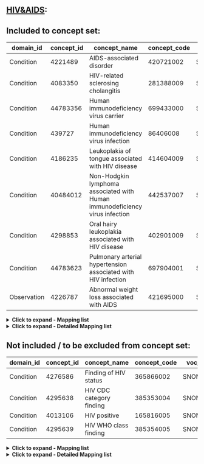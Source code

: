 ## [HIV&AIDS](https://github.com/OHDSI/Covid-19/blob/vocabularies_for_phenotypes/Vocabulary/sql/phenotypes/HIV&AIDS.sql):

## Included to concept set:
|domain_id|concept_id|concept_name|concept_code|voc_id
|---|---|---|---|---|
Condition|4221489|AIDS-associated disorder|420721002|SNOMED
Condition|4083350|HIV-related sclerosing cholangitis|281388009|SNOMED
Condition|44783356|Human immunodeficiency virus carrier|699433000|SNOMED
Condition|439727|Human immunodeficiency virus infection|86406008|SNOMED
Condition|4186235|Leukoplakia of tongue associated with HIV disease|414604009|SNOMED
Condition|40484012|Non-Hodgkin lymphoma associated with Human immunodeficiency virus infection|442537007|SNOMED
Condition|4298853|Oral hairy leukoplakia associated with HIV disease|402901009|SNOMED
Condition|44783623|Pulmonary arterial hypertension associated with HIV infection|697904001|SNOMED
Observation|4226787|Abnormal weight loss associated with AIDS|421695000|SNOMED



<details><summary><strong>Click to expand - Mapping list</strong></summary>
<p>

|domain_id|concept_id|concept_name|voc_id|source_voc_id|source_code
|---|---|---|---|---|---|
Condition|4008081|Acute HIV infection|SNOMED|ICD10|B23.0
Condition|4008081|Acute HIV infection|SNOMED|ICD10CN|B23.0; B23.000
Condition|4008081|Acute HIV infection|SNOMED|KCD7|B23.0
Condition|4008081|Acute HIV infection|SNOMED|Read|A788000
Condition|4267414|AIDS|SNOMED|Read|A788.00
Condition|4241530|Asymptomatic human immunodeficiency virus infection|SNOMED|ICD10|Z21
Condition|4241530|Asymptomatic human immunodeficiency virus infection|SNOMED|ICD10CM|Z21
Condition|4241530|Asymptomatic human immunodeficiency virus infection|SNOMED|ICD10CN|Z21; Z21.x00
Condition|4241530|Asymptomatic human immunodeficiency virus infection|SNOMED|ICD9CM|V08
Condition|4241530|Asymptomatic human immunodeficiency virus infection|SNOMED|KCD7|Z21
Condition|4241530|Asymptomatic human immunodeficiency virus infection|SNOMED|Read|A788100
Condition|37017595|Burkitt lymphoma co-occurrent with human immunodeficiency virus infection|SNOMED|ICD10|B21.1
Condition|37017595|Burkitt lymphoma co-occurrent with human immunodeficiency virus infection|SNOMED|ICD10CN|B21.1; B21.100
Condition|37017595|Burkitt lymphoma co-occurrent with human immunodeficiency virus infection|SNOMED|KCD7|B21.1
Condition|37017595|Burkitt lymphoma co-occurrent with human immunodeficiency virus infection|SNOMED|Read|A789600; A789611
Condition|4228133|Dementia associated with AIDS|SNOMED|ICD10|F02.4
Condition|4228133|Dementia associated with AIDS|SNOMED|ICD10CN|F02.4
Condition|4228133|Dementia associated with AIDS|SNOMED|KCD7|F02.4
Condition|4228133|Dementia associated with AIDS|SNOMED|Read|Eu02400
Condition|37017244|Disorder of respiratory system co-occurrent with human immunodeficiency virus infection|SNOMED|ICD10|B22.1
Condition|37017244|Disorder of respiratory system co-occurrent with human immunodeficiency virus infection|SNOMED|ICD10CN|B22.1; B22.100
Condition|37017244|Disorder of respiratory system co-occurrent with human immunodeficiency virus infection|SNOMED|KCD7|B22.1
Condition|46284256|HIV (human immunodeficiency virus) disease resulting in haematological and immunological abnormalities|SNOMED|Read|A788U00; AyuCB00
Condition|44783356|Human immunodeficiency virus carrier|SNOMED|ICD10CM|Z21
Condition|44783356|Human immunodeficiency virus carrier|SNOMED|Read|65QA.00
Condition|36715476|Human immunodeficiency virus complicating pregnancy childbirth and the puerperium|SNOMED|ICD10|O98.7
Condition|36715476|Human immunodeficiency virus complicating pregnancy childbirth and the puerperium|SNOMED|ICD10CM|O98.7; O98.71; O98.711; O98.712; O98.713; O98.719; O98.73
Condition|36715476|Human immunodeficiency virus complicating pregnancy childbirth and the puerperium|SNOMED|KCD7|O98.7
Condition|4262297|Human immunodeficiency virus encephalopathy|SNOMED|ICD10|B22.0
Condition|4262297|Human immunodeficiency virus encephalopathy|SNOMED|ICD10CN|B22.0; B22.000; B22.001
Condition|4262297|Human immunodeficiency virus encephalopathy|SNOMED|KCD7|B22.0
Condition|432554|Human immunodeficiency virus II infection|SNOMED|ICD10CM|B97.35
Condition|432554|Human immunodeficiency virus II infection|SNOMED|ICD9CM|079.53
Condition|439727|Human immunodeficiency virus infection|SNOMED|ICD10|B22.7; B23.2; B23.8; B24
Condition|439727|Human immunodeficiency virus infection|SNOMED|ICD10CM|B20
Condition|439727|Human immunodeficiency virus infection|SNOMED|ICD10CN|B22.7; B22.700; B22.701; B23.2; B23.200; B23.201; B23.8; B23.800; B23.801; B24; B24.x00; B24.x01
Condition|439727|Human immunodeficiency virus infection|SNOMED|ICD9CM|042
Condition|439727|Human immunodeficiency virus infection|SNOMED|KCD7|B22.7; B23.2; B23.8; B24
Condition|439727|Human immunodeficiency virus infection|SNOMED|Read|A788.11; A788V00; A788W00; A788y00; A788z00; A789900; A789X00; AyuC.00; AyuC000; AyuC200; AyuC700; AyuC900; AyuCC00; AyuCD00
Condition|4087603|Human immunodeficiency virus infection constitutional disease|SNOMED|Read|A788300
Condition|4087604|Human immunodeficiency virus infection with neurological disease|SNOMED|Read|A788400
Condition|4092686|Human immunodeficiency virus infection with secondary clinical infectious disease|SNOMED|ICD10|B20; B20.0; B20.1; B20.3; B20.4; B20.6; B20.7; B20.8; B20.9
Condition|4092686|Human immunodeficiency virus infection with secondary clinical infectious disease|SNOMED|ICD10CN|B20; B20.0; B20.000; B20.001; B20.002; B20.003; B20.004; B20.005; B20.006; B20.1; B20.100; B20.3; B20.300; B20.301; B20.4; B20.400; B20.6; B20.600; B20.7; B20.700; B20.8; B20.800; B20.801; B20.9; B20.900; B20.901
Condition|4092686|Human immunodeficiency virus infection with secondary clinical infectious disease|SNOMED|KCD7|B20; B20.0; B20.1; B20.3; B20.4; B20.6; B20.7; B20.8; B20.9
Condition|4092686|Human immunodeficiency virus infection with secondary clinical infectious disease|SNOMED|Read|A788500; A788X00; AyuC100; AyuC400; AyuC500
Condition|45757132|Human immunodeficiency virus in mother complicating childbirth|SNOMED|ICD10CM|O98.72
Condition|37017446|Infection caused by Cytomegalovirus co-occurrent with human immunodeficiency virus infection|SNOMED|ICD10|B20.2
Condition|37017446|Infection caused by Cytomegalovirus co-occurrent with human immunodeficiency virus infection|SNOMED|ICD10CN|B20.2; B20.200
Condition|37017446|Infection caused by Cytomegalovirus co-occurrent with human immunodeficiency virus infection|SNOMED|KCD7|B20.2
Condition|4224096|Kaposi's sarcoma associated with AIDS|SNOMED|ICD10|B21.0
Condition|4224096|Kaposi's sarcoma associated with AIDS|SNOMED|ICD10CN|B21.0; B21.000
Condition|4224096|Kaposi's sarcoma associated with AIDS|SNOMED|KCD7|B21.0
Condition|4224096|Kaposi's sarcoma associated with AIDS|SNOMED|Read|A789500; A789511
Condition|37017263|Lymphadenopathy co-occurrent with human immunodeficiency virus infection|SNOMED|ICD10|B23.1
Condition|37017263|Lymphadenopathy co-occurrent with human immunodeficiency virus infection|SNOMED|ICD10CN|B23.1; B23.100
Condition|37017263|Lymphadenopathy co-occurrent with human immunodeficiency virus infection|SNOMED|KCD7|B23.1
Condition|37017320|Malignant neoplastic disease co-occurrent with human immunodeficiency virus infection|SNOMED|ICD10|B21; B21.0; B21.3; B21.7; B21.8; B21.9
Condition|37017320|Malignant neoplastic disease co-occurrent with human immunodeficiency virus infection|SNOMED|ICD10CN|B21; B21.0; B21.000; B21.3; B21.300; B21.7; B21.700; B21.8; B21.800; B21.9; B21.900
Condition|37017320|Malignant neoplastic disease co-occurrent with human immunodeficiency virus infection|SNOMED|KCD7|B21; B21.0; B21.3; B21.7; B21.8; B21.9
Condition|37017320|Malignant neoplastic disease co-occurrent with human immunodeficiency virus infection|SNOMED|Read|AyuC800
Condition|40484012|Non-Hodgkin lymphoma associated with Human immunodeficiency virus infection|SNOMED|ICD10|B21.2
Condition|40484012|Non-Hodgkin lymphoma associated with Human immunodeficiency virus infection|SNOMED|ICD10CN|B21.2; B21.200
Condition|40484012|Non-Hodgkin lymphoma associated with Human immunodeficiency virus infection|SNOMED|KCD7|B21.2
Condition|40484012|Non-Hodgkin lymphoma associated with Human immunodeficiency virus infection|SNOMED|Read|A789700; A789711; AyuC600; AyuC611
Condition|37017579|Opportunistic mycosis co-occurrent with human immunodeficiency virus infection|SNOMED|ICD10|B20.5
Condition|37017579|Opportunistic mycosis co-occurrent with human immunodeficiency virus infection|SNOMED|ICD10CN|B20.5; B20.500
Condition|37017579|Opportunistic mycosis co-occurrent with human immunodeficiency virus infection|SNOMED|KCD7|B20.5
Condition|4320032|Persistent generalized lymphadenopathy|SNOMED|Read|A788200
Condition|4226502|Pneumocystosis associated with AIDS|SNOMED|ICD10|B20.6
Condition|4226502|Pneumocystosis associated with AIDS|SNOMED|ICD10CN|B20.6; B20.600
Condition|4226502|Pneumocystosis associated with AIDS|SNOMED|KCD7|B20.6
Condition|4226502|Pneumocystosis associated with AIDS|SNOMED|Read|A789300; A789311
Condition|43531586|Symptomatic human immunodeficiency virus infection|SNOMED|ICD10|B22; B23
Condition|43531586|Symptomatic human immunodeficiency virus infection|SNOMED|ICD10CN|B22; B23
Condition|43531586|Symptomatic human immunodeficiency virus infection|SNOMED|KCD7|B22; B23
Condition|43531586|Symptomatic human immunodeficiency virus infection|SNOMED|Read|A789.00; A789100; A789200
Observation|4226111|Cachexia associated with AIDS|SNOMED|ICD10|B22.2
Observation|4226111|Cachexia associated with AIDS|SNOMED|ICD10CN|B22.2; B22.200
Observation|4226111|Cachexia associated with AIDS|SNOMED|KCD7|B22.2
Observation|4226111|Cachexia associated with AIDS|SNOMED|Read|A789A00


</p>
</details>

<details><summary><strong>Click to expand - Detailed Mapping list</strong></summary>
<p>

|source_code_description|source_code|source_voc_id|concept_id|concept_name|concept_code|concept_class_id|domain_id|voc_id
|---|---|---|---|---|---|---|---|---|
Human immunodeficiency virus [HIV] disease|042|ICD9CM|439727|Human immunodeficiency virus infection|86406008|Clinical Finding|Condition|SNOMED
Human immunodeficiency virus, type 2 [HIV-2]|079.53|ICD9CM|432554|Human immunodeficiency virus II infection|79019005|Clinical Finding|Condition|SNOMED
AIDS carrier|65QA.00|Read|44783356|Human immunodeficiency virus carrier|699433000|Clinical Finding|Condition|SNOMED
Acquired immune deficiency syndrome|A788.00|Read|4267414|AIDS|62479008|Clinical Finding|Condition|SNOMED
Acute human immunodeficiency virus infection|A788000|Read|4008081|Acute HIV infection|111880001|Clinical Finding|Condition|SNOMED
Asymptomatic human immunodeficiency virus infection|A788100|Read|4241530|Asymptomatic human immunodeficiency virus infection|91947003|Clinical Finding|Condition|SNOMED
Human immunodeficiency virus infection|A788.11|Read|439727|Human immunodeficiency virus infection|86406008|Clinical Finding|Condition|SNOMED
Human immunodeficiency virus infection with persistent generalised lymphadenopathy|A788200|Read|4320032|Persistent generalized lymphadenopathy|95892003|Clinical Finding|Condition|SNOMED
Human immunodeficiency virus with constitutional disease|A788300|Read|4087603|Human immunodeficiency virus infection constitutional disease|186706006|Clinical Finding|Condition|SNOMED
Human immunodeficiency virus with neurological disease|A788400|Read|4087604|Human immunodeficiency virus infection with neurological disease|186707002|Clinical Finding|Condition|SNOMED
Human immunodeficiency virus infection with secondary clinical infectious disease|A788500|Read|4092686|Human immunodeficiency virus infection with secondary clinical infectious disease|186708007|Clinical Finding|Condition|SNOMED
HIV disease resulting in haematological and immunological abnormalities, not elsewhere classified|A788U00|Read|46284256|HIV (human immunodeficiency virus) disease resulting in haematological and immunological abnormalities|943041000000105|Clinical Finding|Condition|SNOMED
HIV disease resulting in multiple diseases classified elsewhere|A788V00|Read|439727|Human immunodeficiency virus infection|86406008|Clinical Finding|Condition|SNOMED
HIV disease resulting in unspecified malignant neoplasm|A788W00|Read|439727|Human immunodeficiency virus infection|86406008|Clinical Finding|Condition|SNOMED
HIV disease resulting in unspecified infectious and parasitic disease|A788X00|Read|4092686|Human immunodeficiency virus infection with secondary clinical infectious disease|186708007|Clinical Finding|Condition|SNOMED
Human immunodeficiency virus with other clinical findings|A788y00|Read|439727|Human immunodeficiency virus infection|86406008|Clinical Finding|Condition|SNOMED
Acquired human immunodeficiency virus infection syndrome NOS|A788z00|Read|439727|Human immunodeficiency virus infection|86406008|Clinical Finding|Condition|SNOMED
Human immunodef virus resulting in other disease|A789.00|Read|43531586|Symptomatic human immunodeficiency virus infection|81000119104|Clinical Finding|Condition|SNOMED
HIV disease resulting in cytomegaloviral disease|A789100|Read|43531586|Symptomatic human immunodeficiency virus infection|81000119104|Clinical Finding|Condition|SNOMED
HIV disease resulting in candidiasis|A789200|Read|43531586|Symptomatic human immunodeficiency virus infection|81000119104|Clinical Finding|Condition|SNOMED
HIV disease resulting in Pneumocystis carinii pneumonia|A789300|Read|4226502|Pneumocystosis associated with AIDS|420403001|Clinical Finding|Condition|SNOMED
HIV disease resulting in Pneumocystis jirovecii pneumonia|A789311|Read|4226502|Pneumocystosis associated with AIDS|420403001|Clinical Finding|Condition|SNOMED
HIV disease resulting in Kaposi's sarcoma|A789500|Read|4224096|Kaposi's sarcoma associated with AIDS|420524008|Clinical Finding|Condition|SNOMED
HIV disease resulting in Kaposi sarcoma|A789511|Read|4224096|Kaposi's sarcoma associated with AIDS|420524008|Clinical Finding|Condition|SNOMED
HIV disease resulting in Burkitt's lymphoma|A789600|Read|37017595|Burkitt lymphoma co-occurrent with human immunodeficiency virus infection|713897006|Clinical Finding|Condition|SNOMED
HIV disease resulting in Burkitt lymphoma|A789611|Read|37017595|Burkitt lymphoma co-occurrent with human immunodeficiency virus infection|713897006|Clinical Finding|Condition|SNOMED
HIV disease resulting in other types of non-Hodgkin's lymphoma|A789700|Read|40484012|Non-Hodgkin lymphoma associated with Human immunodeficiency virus infection|442537007|Clinical Finding|Condition|SNOMED
HIV disease resulting in other types of non-Hodgkin lymphoma|A789711|Read|40484012|Non-Hodgkin lymphoma associated with Human immunodeficiency virus infection|442537007|Clinical Finding|Condition|SNOMED
HIV disease resulting in lymphoid interstitial pneumonitis|A789900|Read|439727|Human immunodeficiency virus infection|86406008|Clinical Finding|Condition|SNOMED
HIV disease resulting in wasting syndrome|A789A00|Read|4226111|Cachexia associated with AIDS|422003001|Clinical Finding|Observation|SNOMED
HIV disease resulting in other malignant neoplasms of lymphoid, haematopoietic and related tissue|A789X00|Read|439727|Human immunodeficiency virus infection|86406008|Clinical Finding|Condition|SNOMED
[X]Human immunodeficiency virus disease|AyuC.00|Read|439727|Human immunodeficiency virus infection|86406008|Clinical Finding|Condition|SNOMED
[X]HIV disease resulting in other bacterial infections|AyuC000|Read|439727|Human immunodeficiency virus infection|86406008|Clinical Finding|Condition|SNOMED
[X]HIV disease resulting in other viral infections|AyuC100|Read|4092686|Human immunodeficiency virus infection with secondary clinical infectious disease|186708007|Clinical Finding|Condition|SNOMED
[X]HIV disease resulting in other mycoses|AyuC200|Read|439727|Human immunodeficiency virus infection|86406008|Clinical Finding|Condition|SNOMED
[X]Hiv disease resulting in other infectious and parasitic diseases|AyuC400|Read|4092686|Human immunodeficiency virus infection with secondary clinical infectious disease|186708007|Clinical Finding|Condition|SNOMED
[X]Hiv disease resulting in unspecified infectious and parasitic disease|AyuC500|Read|4092686|Human immunodeficiency virus infection with secondary clinical infectious disease|186708007|Clinical Finding|Condition|SNOMED
[X]HIV disease resulting in other non-Hodgkin's lymphoma|AyuC600|Read|40484012|Non-Hodgkin lymphoma associated with Human immunodeficiency virus infection|442537007|Clinical Finding|Condition|SNOMED
[X]HIV disease resulting in other non-Hodgkin lymphoma|AyuC611|Read|40484012|Non-Hodgkin lymphoma associated with Human immunodeficiency virus infection|442537007|Clinical Finding|Condition|SNOMED
[X]Hiv disease resulting in other malignant neoplasms of lymphoid, haematopoietic and related tissue|AyuC700|Read|439727|Human immunodeficiency virus infection|86406008|Clinical Finding|Condition|SNOMED
[X]HIV disease resulting in other malignant neoplasms|AyuC800|Read|37017320|Malignant neoplastic disease co-occurrent with human immunodeficiency virus infection|713572001|Clinical Finding|Condition|SNOMED
[X]HIV disease resulting in unspecified malignant neoplasm|AyuC900|Read|439727|Human immunodeficiency virus infection|86406008|Clinical Finding|Condition|SNOMED
[X]Hiv disease resulting in haematological and immunological abnormalities, not elsewhere classified|AyuCB00|Read|46284256|HIV (human immunodeficiency virus) disease resulting in haematological and immunological abnormalities|943041000000105|Clinical Finding|Condition|SNOMED
[X]HIV disease resulting in other specified conditions|AyuCC00|Read|439727|Human immunodeficiency virus infection|86406008|Clinical Finding|Condition|SNOMED
[X]Unspecified human immunodeficiency virus [HIV] disease|AyuCD00|Read|439727|Human immunodeficiency virus infection|86406008|Clinical Finding|Condition|SNOMED
Human immunodeficiency virus [HIV] disease|B20|ICD10CM|439727|Human immunodeficiency virus infection|86406008|Clinical Finding|Condition|SNOMED
Human immunodeficiency virus [HIV] disease resulting in infectious and parasitic diseases|B20|ICD10|4092686|Human immunodeficiency virus infection with secondary clinical infectious disease|186708007|Clinical Finding|Condition|SNOMED
Human immunodeficiency virus [HIV] disease resulting in infectious and parasitic diseases|B20|ICD10CN|4092686|Human immunodeficiency virus infection with secondary clinical infectious disease|186708007|Clinical Finding|Condition|SNOMED
Human immunodeficiency virus [HIV] disease resulting in infectious and parasitic diseases|B20|KCD7|4092686|Human immunodeficiency virus infection with secondary clinical infectious disease|186708007|Clinical Finding|Condition|SNOMED
HIV disease resulting in mycobacterial infection|B20.0|ICD10|4092686|Human immunodeficiency virus infection with secondary clinical infectious disease|186708007|Clinical Finding|Condition|SNOMED
HIV disease resulting in mycobacterial infection|B20.0|ICD10CN|4092686|Human immunodeficiency virus infection with secondary clinical infectious disease|186708007|Clinical Finding|Condition|SNOMED
HIV disease resulting in mycobacterial infection|B20.0|KCD7|4092686|Human immunodeficiency virus infection with secondary clinical infectious disease|186708007|Clinical Finding|Condition|SNOMED
HIV disease resulting in mycobacterial infection|B20.000|ICD10CN|4092686|Human immunodeficiency virus infection with secondary clinical infectious disease|186708007|Clinical Finding|Condition|SNOMED
Human immunodeficiency virus disease of TB infection (machine translation)|B20.001|ICD10CN|4092686|Human immunodeficiency virus infection with secondary clinical infectious disease|186708007|Clinical Finding|Condition|SNOMED
Human immunodeficiency virus cervical lymph node tuberculosis (machine translation)|B20.002|ICD10CN|4092686|Human immunodeficiency virus infection with secondary clinical infectious disease|186708007|Clinical Finding|Condition|SNOMED
Human immunodeficiency virus disease tuberculosis (machine translation)|B20.003|ICD10CN|4092686|Human immunodeficiency virus infection with secondary clinical infectious disease|186708007|Clinical Finding|Condition|SNOMED
Human immunodeficiency virus disease of tuberculous pleurisy (machine translation)|B20.004|ICD10CN|4092686|Human immunodeficiency virus infection with secondary clinical infectious disease|186708007|Clinical Finding|Condition|SNOMED
Intestinal tuberculosis and human immunodeficiency virus disease (machine translation)|B20.005|ICD10CN|4092686|Human immunodeficiency virus infection with secondary clinical infectious disease|186708007|Clinical Finding|Condition|SNOMED
Human immunodeficiency virus disease of tuberculous peritonitis (machine translation)|B20.006|ICD10CN|4092686|Human immunodeficiency virus infection with secondary clinical infectious disease|186708007|Clinical Finding|Condition|SNOMED
HIV disease resulting in other bacterial infections|B20.1|ICD10|4092686|Human immunodeficiency virus infection with secondary clinical infectious disease|186708007|Clinical Finding|Condition|SNOMED
HIV disease resulting in other bacterial infections|B20.1|ICD10CN|4092686|Human immunodeficiency virus infection with secondary clinical infectious disease|186708007|Clinical Finding|Condition|SNOMED
HIV disease resulting in other bacterial infections|B20.1|KCD7|4092686|Human immunodeficiency virus infection with secondary clinical infectious disease|186708007|Clinical Finding|Condition|SNOMED
HIV disease resulting in other bacterial infections|B20.100|ICD10CN|4092686|Human immunodeficiency virus infection with secondary clinical infectious disease|186708007|Clinical Finding|Condition|SNOMED
HIV disease resulting in cytomegaloviral disease|B20.2|ICD10|37017446|Infection caused by Cytomegalovirus co-occurrent with human immunodeficiency virus infection|713722001|Clinical Finding|Condition|SNOMED
HIV disease resulting in cytomegaloviral disease|B20.2|ICD10CN|37017446|Infection caused by Cytomegalovirus co-occurrent with human immunodeficiency virus infection|713722001|Clinical Finding|Condition|SNOMED
HIV disease resulting in cytomegaloviral disease|B20.2|KCD7|37017446|Infection caused by Cytomegalovirus co-occurrent with human immunodeficiency virus infection|713722001|Clinical Finding|Condition|SNOMED
HIV disease resulting in cytomegaloviral disease|B20.200|ICD10CN|37017446|Infection caused by Cytomegalovirus co-occurrent with human immunodeficiency virus infection|713722001|Clinical Finding|Condition|SNOMED
HIV disease resulting in other viral infections|B20.3|ICD10|4092686|Human immunodeficiency virus infection with secondary clinical infectious disease|186708007|Clinical Finding|Condition|SNOMED
HIV disease resulting in other viral infections|B20.3|ICD10CN|4092686|Human immunodeficiency virus infection with secondary clinical infectious disease|186708007|Clinical Finding|Condition|SNOMED
HIV disease resulting in other viral infections|B20.3|KCD7|4092686|Human immunodeficiency virus infection with secondary clinical infectious disease|186708007|Clinical Finding|Condition|SNOMED
HIV disease resulting in other viral infections|B20.300|ICD10CN|4092686|Human immunodeficiency virus infection with secondary clinical infectious disease|186708007|Clinical Finding|Condition|SNOMED
Human immunodeficiency virus herpes zoster (machine translation)|B20.301|ICD10CN|4092686|Human immunodeficiency virus infection with secondary clinical infectious disease|186708007|Clinical Finding|Condition|SNOMED
HIV disease resulting in candidiasis|B20.4|ICD10|4092686|Human immunodeficiency virus infection with secondary clinical infectious disease|186708007|Clinical Finding|Condition|SNOMED
HIV disease resulting in candidiasis|B20.4|ICD10CN|4092686|Human immunodeficiency virus infection with secondary clinical infectious disease|186708007|Clinical Finding|Condition|SNOMED
HIV disease resulting in candidiasis|B20.4|KCD7|4092686|Human immunodeficiency virus infection with secondary clinical infectious disease|186708007|Clinical Finding|Condition|SNOMED
HIV disease resulting in candidiasis|B20.400|ICD10CN|4092686|Human immunodeficiency virus infection with secondary clinical infectious disease|186708007|Clinical Finding|Condition|SNOMED
HIV disease resulting in other mycoses|B20.5|ICD10|37017579|Opportunistic mycosis co-occurrent with human immunodeficiency virus infection|713880000|Clinical Finding|Condition|SNOMED
HIV disease resulting in other mycoses|B20.5|ICD10CN|37017579|Opportunistic mycosis co-occurrent with human immunodeficiency virus infection|713880000|Clinical Finding|Condition|SNOMED
HIV disease resulting in other mycoses|B20.5|KCD7|37017579|Opportunistic mycosis co-occurrent with human immunodeficiency virus infection|713880000|Clinical Finding|Condition|SNOMED
HIV disease resulting in other mycoses|B20.500|ICD10CN|37017579|Opportunistic mycosis co-occurrent with human immunodeficiency virus infection|713880000|Clinical Finding|Condition|SNOMED
HIV disease resulting in Pneumocystis jirovecii pneumonia|B20.6|ICD10|4092686|Human immunodeficiency virus infection with secondary clinical infectious disease|186708007|Clinical Finding|Condition|SNOMED
HIV disease resulting in Pneumocystis jirovecii pneumonia|B20.6|ICD10|4226502|Pneumocystosis associated with AIDS|420403001|Clinical Finding|Condition|SNOMED
HIV disease resulting in Pneumocystis jirovecii pneumonia|B20.6|ICD10CN|4092686|Human immunodeficiency virus infection with secondary clinical infectious disease|186708007|Clinical Finding|Condition|SNOMED
HIV disease resulting in Pneumocystis jirovecii pneumonia|B20.6|ICD10CN|4226502|Pneumocystosis associated with AIDS|420403001|Clinical Finding|Condition|SNOMED
HIV disease resulting in Pneumocystis jirovecii pneumonia|B20.6|KCD7|4092686|Human immunodeficiency virus infection with secondary clinical infectious disease|186708007|Clinical Finding|Condition|SNOMED
HIV disease resulting in Pneumocystis jirovecii pneumonia|B20.6|KCD7|4226502|Pneumocystosis associated with AIDS|420403001|Clinical Finding|Condition|SNOMED
HIV disease resulting in Pneumocystis jirovecii pneumonia|B20.600|ICD10CN|4092686|Human immunodeficiency virus infection with secondary clinical infectious disease|186708007|Clinical Finding|Condition|SNOMED
HIV disease resulting in Pneumocystis jirovecii pneumonia|B20.600|ICD10CN|4226502|Pneumocystosis associated with AIDS|420403001|Clinical Finding|Condition|SNOMED
HIV disease resulting in multiple infections|B20.7|ICD10|4092686|Human immunodeficiency virus infection with secondary clinical infectious disease|186708007|Clinical Finding|Condition|SNOMED
HIV disease resulting in multiple infections|B20.7|ICD10CN|4092686|Human immunodeficiency virus infection with secondary clinical infectious disease|186708007|Clinical Finding|Condition|SNOMED
HIV disease resulting in multiple infections|B20.7|KCD7|4092686|Human immunodeficiency virus infection with secondary clinical infectious disease|186708007|Clinical Finding|Condition|SNOMED
HIV disease resulting in multiple infections|B20.700|ICD10CN|4092686|Human immunodeficiency virus infection with secondary clinical infectious disease|186708007|Clinical Finding|Condition|SNOMED
HIV disease resulting in other infectious and parasitic diseases|B20.8|ICD10|4092686|Human immunodeficiency virus infection with secondary clinical infectious disease|186708007|Clinical Finding|Condition|SNOMED
HIV disease resulting in other infectious and parasitic diseases|B20.8|ICD10CN|4092686|Human immunodeficiency virus infection with secondary clinical infectious disease|186708007|Clinical Finding|Condition|SNOMED
HIV disease resulting in other infectious and parasitic diseases|B20.8|KCD7|4092686|Human immunodeficiency virus infection with secondary clinical infectious disease|186708007|Clinical Finding|Condition|SNOMED
HIV disease resulting in other infectious and parasitic diseases|B20.800|ICD10CN|4092686|Human immunodeficiency virus infection with secondary clinical infectious disease|186708007|Clinical Finding|Condition|SNOMED
Human immunodeficiency virus disease toxoplasmosis (machine translation)|B20.801|ICD10CN|4092686|Human immunodeficiency virus infection with secondary clinical infectious disease|186708007|Clinical Finding|Condition|SNOMED
HIV disease resulting in unspecified infectious or parasitic disease|B20.9|ICD10|4092686|Human immunodeficiency virus infection with secondary clinical infectious disease|186708007|Clinical Finding|Condition|SNOMED
HIV disease resulting in unspecified infectious or parasitic disease|B20.9|ICD10CN|4092686|Human immunodeficiency virus infection with secondary clinical infectious disease|186708007|Clinical Finding|Condition|SNOMED
HIV disease resulting in unspecified infectious or parasitic disease|B20.9|KCD7|4092686|Human immunodeficiency virus infection with secondary clinical infectious disease|186708007|Clinical Finding|Condition|SNOMED
HIV disease resulting in unspecified infectious or parasitic disease|B20.900|ICD10CN|4092686|Human immunodeficiency virus infection with secondary clinical infectious disease|186708007|Clinical Finding|Condition|SNOMED
Human immunodeficiency virus disease caused by parasitic diseases (machine translation)|B20.901|ICD10CN|4092686|Human immunodeficiency virus infection with secondary clinical infectious disease|186708007|Clinical Finding|Condition|SNOMED
Human immunodeficiency virus [HIV] disease resulting in malignant neoplasms|B21|ICD10|37017320|Malignant neoplastic disease co-occurrent with human immunodeficiency virus infection|713572001|Clinical Finding|Condition|SNOMED
Human immunodeficiency virus [HIV] disease resulting in malignant neoplasms|B21|ICD10CN|37017320|Malignant neoplastic disease co-occurrent with human immunodeficiency virus infection|713572001|Clinical Finding|Condition|SNOMED
Human immunodeficiency virus [HIV] disease resulting in malignant neoplasms|B21|KCD7|37017320|Malignant neoplastic disease co-occurrent with human immunodeficiency virus infection|713572001|Clinical Finding|Condition|SNOMED
HIV disease resulting in Kaposi sarcoma|B21.0|ICD10|4224096|Kaposi's sarcoma associated with AIDS|420524008|Clinical Finding|Condition|SNOMED
HIV disease resulting in Kaposi sarcoma|B21.0|ICD10|37017320|Malignant neoplastic disease co-occurrent with human immunodeficiency virus infection|713572001|Clinical Finding|Condition|SNOMED
HIV disease resulting in Kaposi sarcoma|B21.0|ICD10CN|4224096|Kaposi's sarcoma associated with AIDS|420524008|Clinical Finding|Condition|SNOMED
HIV disease resulting in Kaposi sarcoma|B21.0|ICD10CN|37017320|Malignant neoplastic disease co-occurrent with human immunodeficiency virus infection|713572001|Clinical Finding|Condition|SNOMED
HIV disease resulting in Kaposi’s sarcoma|B21.0|KCD7|4224096|Kaposi's sarcoma associated with AIDS|420524008|Clinical Finding|Condition|SNOMED
HIV disease resulting in Kaposi’s sarcoma|B21.0|KCD7|37017320|Malignant neoplastic disease co-occurrent with human immunodeficiency virus infection|713572001|Clinical Finding|Condition|SNOMED
HIV disease resulting in Kaposi sarcoma|B21.000|ICD10CN|4224096|Kaposi's sarcoma associated with AIDS|420524008|Clinical Finding|Condition|SNOMED
HIV disease resulting in Kaposi sarcoma|B21.000|ICD10CN|37017320|Malignant neoplastic disease co-occurrent with human immunodeficiency virus infection|713572001|Clinical Finding|Condition|SNOMED
HIV disease resulting in Burkitt lymphoma|B21.1|ICD10|37017595|Burkitt lymphoma co-occurrent with human immunodeficiency virus infection|713897006|Clinical Finding|Condition|SNOMED
HIV disease resulting in Burkitt lymphoma|B21.1|ICD10CN|37017595|Burkitt lymphoma co-occurrent with human immunodeficiency virus infection|713897006|Clinical Finding|Condition|SNOMED
HIV disease resulting in Burkitt lymphoma|B21.1|KCD7|37017595|Burkitt lymphoma co-occurrent with human immunodeficiency virus infection|713897006|Clinical Finding|Condition|SNOMED
HIV disease resulting in Burkitt lymphoma|B21.100|ICD10CN|37017595|Burkitt lymphoma co-occurrent with human immunodeficiency virus infection|713897006|Clinical Finding|Condition|SNOMED
HIV disease resulting in other types of non-Hodgkin lymphoma|B21.2|ICD10|40484012|Non-Hodgkin lymphoma associated with Human immunodeficiency virus infection|442537007|Clinical Finding|Condition|SNOMED
HIV disease resulting in other types of non-Hodgkin lymphoma|B21.2|ICD10CN|40484012|Non-Hodgkin lymphoma associated with Human immunodeficiency virus infection|442537007|Clinical Finding|Condition|SNOMED
HIV disease resulting in other types of non-Hodgkin lymphoma|B21.2|KCD7|40484012|Non-Hodgkin lymphoma associated with Human immunodeficiency virus infection|442537007|Clinical Finding|Condition|SNOMED
HIV disease resulting in other types of non-Hodgkin lymphoma|B21.200|ICD10CN|40484012|Non-Hodgkin lymphoma associated with Human immunodeficiency virus infection|442537007|Clinical Finding|Condition|SNOMED
HIV disease resulting in other malignant neoplasms of lymphoid, haematopoietic and related tissue|B21.3|ICD10|37017320|Malignant neoplastic disease co-occurrent with human immunodeficiency virus infection|713572001|Clinical Finding|Condition|SNOMED
HIV disease resulting in other malignant neoplasms of lymphoid, haematopoietic and related tissue|B21.3|ICD10CN|37017320|Malignant neoplastic disease co-occurrent with human immunodeficiency virus infection|713572001|Clinical Finding|Condition|SNOMED
HIV disease resulting in other malignant neoplasms of lymphoid, haematopoietic and related tissue|B21.3|KCD7|37017320|Malignant neoplastic disease co-occurrent with human immunodeficiency virus infection|713572001|Clinical Finding|Condition|SNOMED
HIV disease resulting in other malignant neoplasms of lymphoid, haematopoietic and related tissue|B21.300|ICD10CN|37017320|Malignant neoplastic disease co-occurrent with human immunodeficiency virus infection|713572001|Clinical Finding|Condition|SNOMED
HIV disease resulting in multiple malignant neoplasms|B21.7|ICD10|37017320|Malignant neoplastic disease co-occurrent with human immunodeficiency virus infection|713572001|Clinical Finding|Condition|SNOMED
HIV disease resulting in multiple malignant neoplasms|B21.7|ICD10CN|37017320|Malignant neoplastic disease co-occurrent with human immunodeficiency virus infection|713572001|Clinical Finding|Condition|SNOMED
HIV disease resulting in multiple malignant neoplasms|B21.7|KCD7|37017320|Malignant neoplastic disease co-occurrent with human immunodeficiency virus infection|713572001|Clinical Finding|Condition|SNOMED
HIV disease resulting in multiple malignant neoplasms|B21.700|ICD10CN|37017320|Malignant neoplastic disease co-occurrent with human immunodeficiency virus infection|713572001|Clinical Finding|Condition|SNOMED
HIV disease resulting in other malignant neoplasms|B21.8|ICD10|37017320|Malignant neoplastic disease co-occurrent with human immunodeficiency virus infection|713572001|Clinical Finding|Condition|SNOMED
HIV disease resulting in other malignant neoplasms|B21.8|ICD10CN|37017320|Malignant neoplastic disease co-occurrent with human immunodeficiency virus infection|713572001|Clinical Finding|Condition|SNOMED
HIV disease resulting in other malignant neoplasms|B21.8|KCD7|37017320|Malignant neoplastic disease co-occurrent with human immunodeficiency virus infection|713572001|Clinical Finding|Condition|SNOMED
HIV disease resulting in other malignant neoplasms|B21.800|ICD10CN|37017320|Malignant neoplastic disease co-occurrent with human immunodeficiency virus infection|713572001|Clinical Finding|Condition|SNOMED
HIV disease resulting in unspecified malignant neoplasm|B21.9|ICD10|37017320|Malignant neoplastic disease co-occurrent with human immunodeficiency virus infection|713572001|Clinical Finding|Condition|SNOMED
HIV disease resulting in unspecified malignant neoplasm|B21.9|ICD10CN|37017320|Malignant neoplastic disease co-occurrent with human immunodeficiency virus infection|713572001|Clinical Finding|Condition|SNOMED
HIV disease resulting in unspecified malignant neoplasm|B21.9|KCD7|37017320|Malignant neoplastic disease co-occurrent with human immunodeficiency virus infection|713572001|Clinical Finding|Condition|SNOMED
HIV disease resulting in unspecified malignant neoplasm|B21.900|ICD10CN|37017320|Malignant neoplastic disease co-occurrent with human immunodeficiency virus infection|713572001|Clinical Finding|Condition|SNOMED
Human immunodeficiency virus [HIV] disease resulting in other specified diseases|B22|ICD10|43531586|Symptomatic human immunodeficiency virus infection|81000119104|Clinical Finding|Condition|SNOMED
Human immunodeficiency virus [HIV] disease resulting in other specified diseases|B22|ICD10CN|43531586|Symptomatic human immunodeficiency virus infection|81000119104|Clinical Finding|Condition|SNOMED
Human immunodeficiency virus [HIV] disease resulting in other specified diseases|B22|KCD7|43531586|Symptomatic human immunodeficiency virus infection|81000119104|Clinical Finding|Condition|SNOMED
HIV disease resulting in encephalopathy|B22.0|ICD10|4262297|Human immunodeficiency virus encephalopathy|397763006|Clinical Finding|Condition|SNOMED
HIV disease resulting in encephalopathy|B22.0|ICD10CN|4262297|Human immunodeficiency virus encephalopathy|397763006|Clinical Finding|Condition|SNOMED
HIV disease resulting in encephalopathy|B22.0|KCD7|4262297|Human immunodeficiency virus encephalopathy|397763006|Clinical Finding|Condition|SNOMED
HIV disease resulting in encephalopathy|B22.000|ICD10CN|4262297|Human immunodeficiency virus encephalopathy|397763006|Clinical Finding|Condition|SNOMED
Human immunodeficiency virus disease dementia (machine translation)|B22.001|ICD10CN|4262297|Human immunodeficiency virus encephalopathy|397763006|Clinical Finding|Condition|SNOMED
HIV disease resulting in lymphoid interstitial pneumonitis|B22.1|ICD10|37017244|Disorder of respiratory system co-occurrent with human immunodeficiency virus infection|713484001|Clinical Finding|Condition|SNOMED
HIV disease resulting in lymphoid interstitial pneumonitis|B22.1|ICD10CN|37017244|Disorder of respiratory system co-occurrent with human immunodeficiency virus infection|713484001|Clinical Finding|Condition|SNOMED
HIV disease resulting in lymphoid interstitial pneumonitis|B22.1|KCD7|37017244|Disorder of respiratory system co-occurrent with human immunodeficiency virus infection|713484001|Clinical Finding|Condition|SNOMED
HIV disease resulting in lymphoid interstitial pneumonitis|B22.100|ICD10CN|37017244|Disorder of respiratory system co-occurrent with human immunodeficiency virus infection|713484001|Clinical Finding|Condition|SNOMED
HIV disease resulting in wasting syndrome|B22.2|ICD10|4226111|Cachexia associated with AIDS|422003001|Clinical Finding|Observation|SNOMED
HIV disease resulting in wasting syndrome|B22.2|ICD10CN|4226111|Cachexia associated with AIDS|422003001|Clinical Finding|Observation|SNOMED
HIV disease resulting in wasting syndrome|B22.2|KCD7|4226111|Cachexia associated with AIDS|422003001|Clinical Finding|Observation|SNOMED
HIV disease resulting in wasting syndrome|B22.200|ICD10CN|4226111|Cachexia associated with AIDS|422003001|Clinical Finding|Observation|SNOMED
HIV disease resulting in multiple diseases classified elsewhere|B22.7|ICD10|439727|Human immunodeficiency virus infection|86406008|Clinical Finding|Condition|SNOMED
HIV disease resulting in multiple diseases classified elsewhere|B22.7|ICD10CN|439727|Human immunodeficiency virus infection|86406008|Clinical Finding|Condition|SNOMED
HIV disease resulting in multiple diseases classified elsewhere|B22.7|KCD7|439727|Human immunodeficiency virus infection|86406008|Clinical Finding|Condition|SNOMED
HIV disease resulting in multiple diseases classified elsewhere|B22.700|ICD10CN|439727|Human immunodeficiency virus infection|86406008|Clinical Finding|Condition|SNOMED
Human immunodeficiency virus disease of multiple diseases (machine translation)|B22.701|ICD10CN|439727|Human immunodeficiency virus infection|86406008|Clinical Finding|Condition|SNOMED
Human immunodeficiency virus [HIV] disease resulting in other conditions|B23|ICD10|43531586|Symptomatic human immunodeficiency virus infection|81000119104|Clinical Finding|Condition|SNOMED
Human immunodeficiency virus [HIV] disease resulting in other conditions|B23|ICD10CN|43531586|Symptomatic human immunodeficiency virus infection|81000119104|Clinical Finding|Condition|SNOMED
Human immunodeficiency virus [HIV] disease resulting in other conditions|B23|KCD7|43531586|Symptomatic human immunodeficiency virus infection|81000119104|Clinical Finding|Condition|SNOMED
Acute HIV infection syndrome|B23.0|ICD10|4008081|Acute HIV infection|111880001|Clinical Finding|Condition|SNOMED
Acute HIV infection syndrome|B23.0|ICD10CN|4008081|Acute HIV infection|111880001|Clinical Finding|Condition|SNOMED
Acute HIV infection syndrome|B23.0|KCD7|4008081|Acute HIV infection|111880001|Clinical Finding|Condition|SNOMED
Acute HIV infection syndrome|B23.000|ICD10CN|4008081|Acute HIV infection|111880001|Clinical Finding|Condition|SNOMED
HIV disease resulting in (persistent) generalized lymphadenopathy|B23.1|ICD10|37017263|Lymphadenopathy co-occurrent with human immunodeficiency virus infection|713507008|Clinical Finding|Condition|SNOMED
HIV disease resulting in (persistent) generalized lymphadenopathy|B23.1|ICD10CN|37017263|Lymphadenopathy co-occurrent with human immunodeficiency virus infection|713507008|Clinical Finding|Condition|SNOMED
HIV disease resulting in (persistent) generalized lymphadenopathy|B23.1|KCD7|37017263|Lymphadenopathy co-occurrent with human immunodeficiency virus infection|713507008|Clinical Finding|Condition|SNOMED
HIV disease resulting in (persistent) generalized lymphadenopathy|B23.100|ICD10CN|37017263|Lymphadenopathy co-occurrent with human immunodeficiency virus infection|713507008|Clinical Finding|Condition|SNOMED
HIV disease resulting in haematological and immunological abnormalities, NEC|B23.2|KCD7|439727|Human immunodeficiency virus infection|86406008|Clinical Finding|Condition|SNOMED
HIV disease resulting in haematological and immunological abnormalities, not elsewhere classified|B23.2|ICD10|439727|Human immunodeficiency virus infection|86406008|Clinical Finding|Condition|SNOMED
HIV disease resulting in haematological and immunological abnormalities, not elsewhere classified|B23.2|ICD10CN|439727|Human immunodeficiency virus infection|86406008|Clinical Finding|Condition|SNOMED
HIV disease resulting in haematological and immunological abnormalities, not elsewhere classified|B23.200|ICD10CN|439727|Human immunodeficiency virus infection|86406008|Clinical Finding|Condition|SNOMED
Human immunodeficiency virus disease caused by immunological abnormalities (machine translation)|B23.201|ICD10CN|439727|Human immunodeficiency virus infection|86406008|Clinical Finding|Condition|SNOMED
HIV disease resulting in other specified conditions|B23.8|ICD10|439727|Human immunodeficiency virus infection|86406008|Clinical Finding|Condition|SNOMED
HIV disease resulting in other specified conditions|B23.8|ICD10CN|439727|Human immunodeficiency virus infection|86406008|Clinical Finding|Condition|SNOMED
HIV disease resulting in other specified conditions|B23.8|KCD7|439727|Human immunodeficiency virus infection|86406008|Clinical Finding|Condition|SNOMED
HIV disease resulting in other specified conditions|B23.800|ICD10CN|439727|Human immunodeficiency virus infection|86406008|Clinical Finding|Condition|SNOMED
Immune reconstitution inflammatory syndrome (machine translation)|B23.801|ICD10CN|439727|Human immunodeficiency virus infection|86406008|Clinical Finding|Condition|SNOMED
Unspecified human immunodeficiency virus [HIV] disease|B24|ICD10|439727|Human immunodeficiency virus infection|86406008|Clinical Finding|Condition|SNOMED
Unspecified human immunodeficiency virus [HIV] disease|B24|ICD10CN|439727|Human immunodeficiency virus infection|86406008|Clinical Finding|Condition|SNOMED
Unspecified human immunodeficiency virus [HIV] disease|B24|KCD7|439727|Human immunodeficiency virus infection|86406008|Clinical Finding|Condition|SNOMED
Unspecified human immunodeficiency virus [HIV] disease|B24.x00|ICD10CN|439727|Human immunodeficiency virus infection|86406008|Clinical Finding|Condition|SNOMED
AIDS (machine translation)|B24.x01|ICD10CN|439727|Human immunodeficiency virus infection|86406008|Clinical Finding|Condition|SNOMED
Human immunodeficiency virus, type 2 [HIV 2] as the cause of diseases classified elsewhere|B97.35|ICD10CM|432554|Human immunodeficiency virus II infection|79019005|Clinical Finding|Condition|SNOMED
[X]Dementia in human immunodef virus [HIV] disease|Eu02400|Read|4228133|Dementia associated with AIDS|421529006|Clinical Finding|Condition|SNOMED
Dementia in human immunodeficiency virus [HIV] disease|F02.4|ICD10|4228133|Dementia associated with AIDS|421529006|Clinical Finding|Condition|SNOMED
Dementia in human immunodeficiency virus [HIV] disease|F02.4|ICD10CN|4228133|Dementia associated with AIDS|421529006|Clinical Finding|Condition|SNOMED
Dementia in human immunodeficiency virus [HIV] disease(B22.0†)|F02.4|KCD7|4228133|Dementia associated with AIDS|421529006|Clinical Finding|Condition|SNOMED
Human immunodeficiency virus [HIV] disease complicating pregnancy, childbirth and the puerperium|O98.7|ICD10|36715476|Human immunodeficiency virus complicating pregnancy childbirth and the puerperium|721166000|Clinical Finding|Condition|SNOMED
Human immunodeficiency virus [HIV] disease complicating pregnancy, childbirth and the puerperium|O98.7|ICD10CM|36715476|Human immunodeficiency virus complicating pregnancy childbirth and the puerperium|721166000|Clinical Finding|Condition|SNOMED
Human immunodeficiency virus [HIV] disease complicating pregnancy,childbirth and the puerperium|O98.7|KCD7|36715476|Human immunodeficiency virus complicating pregnancy childbirth and the puerperium|721166000|Clinical Finding|Condition|SNOMED
Human immunodeficiency virus [HIV] disease complicating pregnancy|O98.71|ICD10CM|36715476|Human immunodeficiency virus complicating pregnancy childbirth and the puerperium|721166000|Clinical Finding|Condition|SNOMED
Human immunodeficiency virus [HIV] disease complicating pregnancy, first trimester|O98.711|ICD10CM|36715476|Human immunodeficiency virus complicating pregnancy childbirth and the puerperium|721166000|Clinical Finding|Condition|SNOMED
Human immunodeficiency virus [HIV] disease complicating pregnancy, second trimester|O98.712|ICD10CM|36715476|Human immunodeficiency virus complicating pregnancy childbirth and the puerperium|721166000|Clinical Finding|Condition|SNOMED
Human immunodeficiency virus [HIV] disease complicating pregnancy, third trimester|O98.713|ICD10CM|36715476|Human immunodeficiency virus complicating pregnancy childbirth and the puerperium|721166000|Clinical Finding|Condition|SNOMED
Human immunodeficiency virus [HIV] disease complicating pregnancy, unspecified trimester|O98.719|ICD10CM|36715476|Human immunodeficiency virus complicating pregnancy childbirth and the puerperium|721166000|Clinical Finding|Condition|SNOMED
Human immunodeficiency virus [HIV] disease complicating childbirth|O98.72|ICD10CM|45757132|Human immunodeficiency virus in mother complicating childbirth|10755671000119100|Clinical Finding|Condition|SNOMED
Human immunodeficiency virus [HIV] disease complicating the puerperium|O98.73|ICD10CM|36715476|Human immunodeficiency virus complicating pregnancy childbirth and the puerperium|721166000|Clinical Finding|Condition|SNOMED
Asymptomatic human immunodeficiency virus [HIV] infection status|V08|ICD9CM|4241530|Asymptomatic human immunodeficiency virus infection|91947003|Clinical Finding|Condition|SNOMED
Asymptomatic human immunodeficiency virus [HIV] infection status|Z21|ICD10|4241530|Asymptomatic human immunodeficiency virus infection|91947003|Clinical Finding|Condition|SNOMED
Asymptomatic human immunodeficiency virus [HIV] infection status|Z21|ICD10CM|4241530|Asymptomatic human immunodeficiency virus infection|91947003|Clinical Finding|Condition|SNOMED
Asymptomatic human immunodeficiency virus [HIV] infection status|Z21|ICD10CM|44783356|Human immunodeficiency virus carrier|699433000|Clinical Finding|Condition|SNOMED
Asymptomatic human immunodeficiency virus [HIV] infection status|Z21|ICD10CN|4241530|Asymptomatic human immunodeficiency virus infection|91947003|Clinical Finding|Condition|SNOMED
Asymptomatic human immunodeficiency virus [HIV] infection status|Z21|KCD7|4241530|Asymptomatic human immunodeficiency virus infection|91947003|Clinical Finding|Condition|SNOMED
Asymptomatic human immunodeficiency virus [HIV] infection status|Z21.x00|ICD10CN|4241530|Asymptomatic human immunodeficiency virus infection|91947003|Clinical Finding|Condition|SNOMED

</p>
</details>


## Not included / to be excluded from concept set:
|domain_id|concept_id|concept_name|concept_code|voc_id|comment
|---|---|---|---|---|---|
Condition|4276586|Finding of HIV status|365866002|SNOMED
Condition|4295638|HIV CDC category finding|385353004|SNOMED
Condition|4013106|HIV positive|165816005|SNOMED
Condition|4295639|HIV WHO class finding|385354005|SNOMED


<details><summary><strong>Click to expand - Mapping list</strong></summary>
<p>

|domain_id|concept_id|concept_name|voc_id|source_voc_id|source_code
|---|---|---|---|---|---|
Condition|4276586|Finding of HIV status|SNOMED|ICD10CM|R75
Condition|4276586|Finding of HIV status|SNOMED|ICD9CM|795.71
Condition|4013105|HIV negative|SNOMED|Read|43C2.00; 43C2.11; ZV01800
Condition|4013106|HIV positive|SNOMED|ICD10|R75
Condition|4013106|HIV positive|SNOMED|ICD10CN|R75; R75.x00
Condition|4013106|HIV positive|SNOMED|KCD7|R75
Condition|4013106|HIV positive|SNOMED|Read|43C3.00; 43C3.11; R109.00



</p>
</details>

<details><summary><strong>Click to expand - Detailed Mapping list</strong></summary>
<p>

|source_code_description|source_code|source_voc_id|concept_id|concept_name|concept_code|concept_class_id|domain_id|voc_id
|---|---|---|---|---|---|---|---|---|
HTLV-3 antibody negative|43C2.00|Read|4013105|HIV negative|165815009|Clinical Finding|Condition|SNOMED
HIV negative|43C2.11|Read|4013105|HIV negative|165815009|Clinical Finding|Condition|SNOMED
HTLV-3 antibody positive|43C3.00|Read|4013106|HIV positive|165816005|Clinical Finding|Condition|SNOMED
HIV positive|43C3.11|Read|4013106|HIV positive|165816005|Clinical Finding|Condition|SNOMED
Nonspecific serologic evidence of human immunodeficiency virus [HIV]|795.71|ICD9CM|4276586|Finding of HIV status|365866002|Clinical Finding|Condition|SNOMED
[D]Laboratory evidence of human immunodeficiency virus [HIV]|R109.00|Read|4013106|HIV positive|165816005|Clinical Finding|Condition|SNOMED
Inconclusive laboratory evidence of human immunodeficiency virus [HIV]|R75|ICD10CM|4276586|Finding of HIV status|365866002|Clinical Finding|Condition|SNOMED
Laboratory evidence of human immunodeficiency virus [HIV]|R75|ICD10|4013106|HIV positive|165816005|Clinical Finding|Condition|SNOMED
Laboratory evidence of human immunodeficiency virus [HIV]|R75|ICD10CN|4013106|HIV positive|165816005|Clinical Finding|Condition|SNOMED
Laboratory evidence of human immunodeficiency virus[HIV]|R75|KCD7|4013106|HIV positive|165816005|Clinical Finding|Condition|SNOMED
Laboratory evidence of human immunodeficiency virus [HIV]|R75.x00|ICD10CN|4013106|HIV positive|165816005|Clinical Finding|Condition|SNOMED
[V]Human immunodeficiency virus - negative|ZV01800|Read|4013105|HIV negative|165815009|Clinical Finding|Condition|SNOMED

</p>
</details>